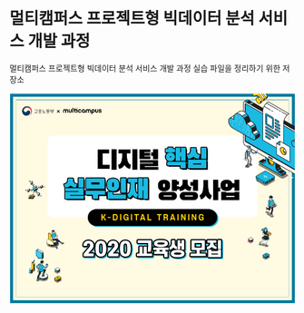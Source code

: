 # 멀티캠퍼스 프로젝트형 빅데이터 분석 서비스 개발 과정

멀티캠퍼스 프로젝트형 빅데이터 분석 서비스 개발 과정 실습 파일을 정리하기 위한 저장소

![logo](md-images/logo.PNG)